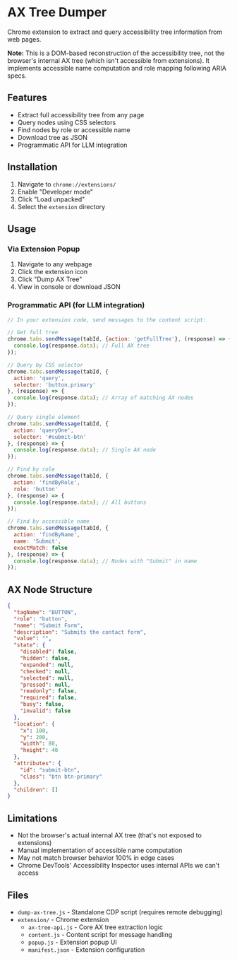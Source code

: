 # AX Tree Dumper

Chrome extension to extract and query accessibility tree information from web pages.

**Note:** This is a DOM-based reconstruction of the accessibility tree, not the browser's internal AX tree (which isn't accessible from extensions). It implements accessible name computation and role mapping following ARIA specs.

## Features

- Extract full accessibility tree from any page
- Query nodes using CSS selectors
- Find nodes by role or accessible name
- Download tree as JSON
- Programmatic API for LLM integration

## Installation

1. Navigate to `chrome://extensions/`
2. Enable "Developer mode"
3. Click "Load unpacked"
4. Select the `extension` directory

## Usage

### Via Extension Popup

1. Navigate to any webpage
2. Click the extension icon
3. Click "Dump AX Tree"
4. View in console or download JSON

### Programmatic API (for LLM integration)

```javascript
// In your extension code, send messages to the content script:

// Get full tree
chrome.tabs.sendMessage(tabId, {action: 'getFullTree'}, (response) => {
  console.log(response.data); // Full AX tree
});

// Query by CSS selector
chrome.tabs.sendMessage(tabId, {
  action: 'query',
  selector: 'button.primary'
}, (response) => {
  console.log(response.data); // Array of matching AX nodes
});

// Query single element
chrome.tabs.sendMessage(tabId, {
  action: 'queryOne',
  selector: '#submit-btn'
}, (response) => {
  console.log(response.data); // Single AX node
});

// Find by role
chrome.tabs.sendMessage(tabId, {
  action: 'findByRole',
  role: 'button'
}, (response) => {
  console.log(response.data); // All buttons
});

// Find by accessible name
chrome.tabs.sendMessage(tabId, {
  action: 'findByName',
  name: 'Submit',
  exactMatch: false
}, (response) => {
  console.log(response.data); // Nodes with "Submit" in name
});
```

## AX Node Structure

```json
{
  "tagName": "BUTTON",
  "role": "button",
  "name": "Submit Form",
  "description": "Submits the contact form",
  "value": "",
  "state": {
    "disabled": false,
    "hidden": false,
    "expanded": null,
    "checked": null,
    "selected": null,
    "pressed": null,
    "readonly": false,
    "required": false,
    "busy": false,
    "invalid": false
  },
  "location": {
    "x": 100,
    "y": 200,
    "width": 80,
    "height": 40
  },
  "attributes": {
    "id": "submit-btn",
    "class": "btn btn-primary"
  },
  "children": []
}
```

## Limitations

- Not the browser's actual internal AX tree (that's not exposed to extensions)
- Manual implementation of accessible name computation
- May not match browser behavior 100% in edge cases
- Chrome DevTools' Accessibility Inspector uses internal APIs we can't access

## Files

- `dump-ax-tree.js` - Standalone CDP script (requires remote debugging)
- `extension/` - Chrome extension
  - `ax-tree-api.js` - Core AX tree extraction logic
  - `content.js` - Content script for message handling
  - `popup.js` - Extension popup UI
  - `manifest.json` - Extension configuration
